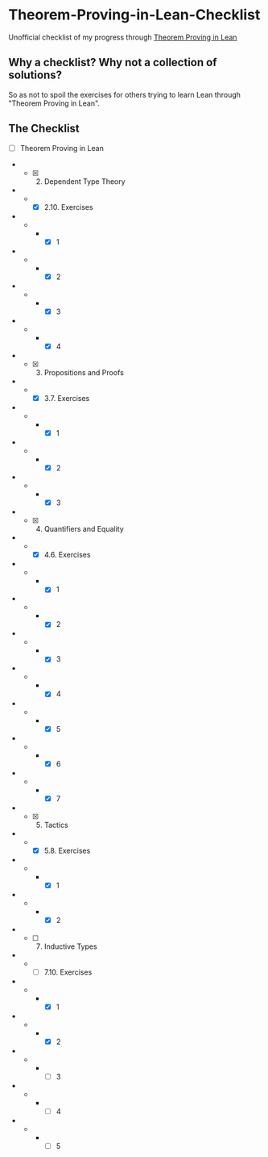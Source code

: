 # Theorem-Proving-in-Lean-Checklist

Unofficial checklist of my progress through [Theorem Proving in Lean](https://leanprover.github.io/theorem_proving_in_lean/)

## Why a checklist? Why not a collection of solutions?

So as not to spoil the exercises for others trying to learn Lean through "Theorem Proving in Lean".

## The Checklist

- [ ] Theorem Proving in Lean
- - [x] 2. Dependent Type Theory
- - - [x] 2.10. Exercises
- - - - [x] 1
- - - - [x] 2
- - - - [x] 3
- - - - [x] 4
- - [x] 3. Propositions and Proofs
- - - [x] 3.7. Exercises
- - - - [x] 1
- - - - [x] 2
- - - - [x] 3
- - [x] 4. Quantifiers and Equality
- - - [x] 4.6. Exercises
- - - - [x] 1
- - - - [x] 2
- - - - [x] 3
- - - - [x] 4
- - - - [x] 5
- - - - [x] 6
- - - - [x] 7
- - [x] 5. Tactics
- - - [x] 5.8. Exercises
- - - - [x] 1
- - - - [x] 2
- - [ ] 7. Inductive Types
- - - [ ] 7.10. Exercises
- - - - [x] 1
- - - - [x] 2
- - - - [ ] 3
- - - - [ ] 4
- - - - [ ] 5